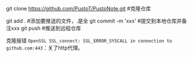 git clone  https://github.com/PustoT/PustoNote.git  #克隆仓库

git add . #添加要推送的文件，.是全
git commit -m 'xxx' #提交到本地仓库并备注xxx
git push #推送到远程仓库

克隆报错 `OpenSSL SSL_connect: SSL_ERROR_SYSCALL in connection to github.com:443`：关了http代理。